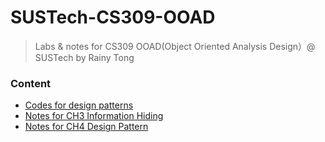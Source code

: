 # SUSTech-CS309-OOAD
> Labs &amp; notes for CS309 OOAD(Object Oriented Analysis Design）@ SUSTech by Rainy Tong

### Content

- [Codes for design patterns](https://github.com/RainyTong/CS309-OOAD/tree/master/code)
- [Notes for CH3 Information Hiding](https://github.com/RainyTong/CS309-OOAD/blob/master/Lecture%203%20Information%20Hiding.md)
- [Notes for CH4 Design Pattern](https://github.com/RainyTong/CS309-OOAD/blob/master/Lecture%204%20Design%20Pattern.md)
